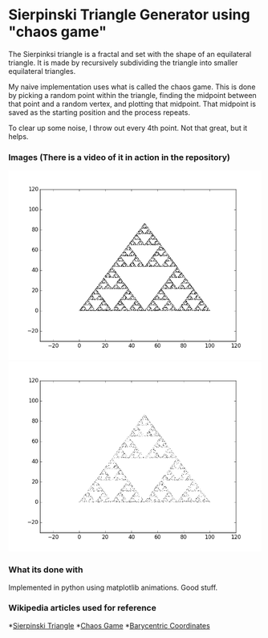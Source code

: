 # Sierpinski Triangle Generator using "chaos game"

The Sierpinksi triangle is a fractal and set with the shape of an equilateral triangle. It is made by recursively subdividing the triangle into smaller equilateral triangles. 

My naive implementation uses what is called the chaos game. This is done by picking a random point within the triangle, finding the midpoint between that point and a random vertex, and plotting that midpoint. That midpoint is saved as the starting position and the process repeats. 

To clear up some noise, I throw out every 4th point. Not that great, but it helps. 
### Images (There is a video of it in action in the repository)
![Best Pixel](/best_chaos.png)
![Ok Pixel](/lots_of_dots.png)

### What its done with
Implemented in python using matplotlib animations. Good stuff. 

### Wikipedia articles used for reference 
*[Sierpinski Triangle](https://en.wikipedia.org/wiki/Sierpinski_triangle)
*[Chaos Game](https://en.wikipedia.org/wiki/Chaos_game)
*[Barycentric Coordinates](https://en.wikipedia.org/wiki/Barycentric_coordinate_system)

